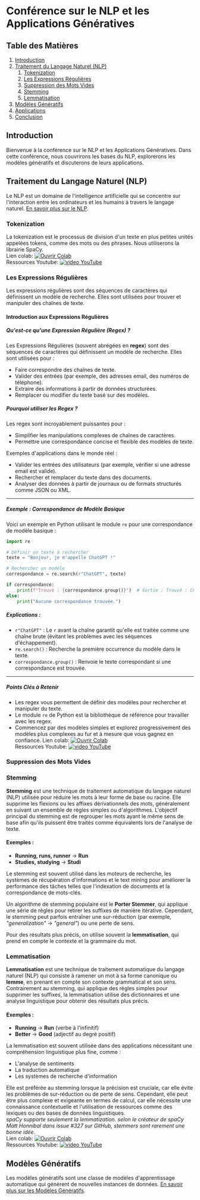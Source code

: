 # Conférence sur le NLP et les Applications Génératives

## Table des Matières
1. [Introduction](#introduction)
2. [Traitement du Langage Naturel (NLP)](#traitement-du-langage-naturel-nlp)
   1. [Tokenization](#tokenization)
   2. [Les Expressions Régulières](#les-expressions-régulières)
   3. [Suppression des Mots Vides](#suppression-des-mots-vides)
   4. [Stemming](#stemming)
   5. [Lemmatisation](#lemmatisation)
3. [Modèles Génératifs](#modèles-génératifs)
4. [Applications](#applications)
5. [Conclusion](#conclusion)

## Introduction
Bienvenue à la conférence sur le NLP et les Applications Génératives. Dans cette conférence, nous couvrirons les bases du NLP, explorerons les modèles génératifs et discuterons de leurs applications.

## Traitement du Langage Naturel (NLP)
Le NLP est un domaine de l'intelligence artificielle qui se concentre sur l'interaction entre les ordinateurs et les humains à travers le langage naturel. [En savoir plus sur le NLP](https://fr.wikipedia.org/wiki/Traitement_automatique_des_langues).

### Tokenization
La tokenization est le processus de division d'un texte en plus petites unités appelées tokens, comme des mots ou des phrases. 
Nous utiliserons la librairie SpaCy.\
Lien colab: [![Ouvrir Colab](https://colab.research.google.com/assets/colab-badge.svg)](https://colab.research.google.com/drive/1I6g9fNEL-RszTPupXUgCoZ0MAUK89oEH?authuser=1#scrollTo=_ZMRclVSFhVs)\
Ressources Youtube: [![video YouTube](https://img.shields.io/badge/Watch%20on-YouTube-red?logo=youtube)](https://www.youtube.com/watch?v=_lR3RjvYvF4&list=PLeo1K3hjS3uuvuAXhYjV2lMEShq2UYSwX&index=8)
### Les Expressions Régulières
Les expressions régulières sont des séquences de caractères qui définissent un modèle de recherche. Elles sont utilisées pour trouver et manipuler des chaînes de texte.
#### Introduction aux Expressions Régulières

##### Qu'est-ce qu'une Expression Régulière (Regex) ?

Les Expressions Régulières (souvent abrégées en **regex**) sont des séquences de caractères qui définissent un modèle de recherche. Elles sont utilisées pour :

- Faire correspondre des chaînes de texte.
- Valider des entrées (par exemple, des adresses email, des numéros de téléphone).
- Extraire des informations à partir de données structurées.
- Remplacer ou modifier du texte basé sur des modèles.

##### Pourquoi utiliser les Regex ?

Les regex sont incroyablement puissantes pour :
- Simplifier les manipulations complexes de chaînes de caractères.
- Permettre une correspondance concise et flexible des modèles de texte.

Exemples d'applications dans le monde réel :
- Valider les entrées des utilisateurs (par exemple, vérifier si une adresse email est valide).
- Rechercher et remplacer du texte dans des documents.
- Analyser des données à partir de journaux ou de formats structurés comme JSON ou XML.

---

##### Exemple : Correspondance de Modèle Basique

Voici un exemple en Python utilisant le module `re` pour une correspondance de modèle basique :

```python
import re

# Définir un texte à rechercher
texte = "Bonjour, je m'appelle ChatGPT !"

# Rechercher un modèle
correspondance = re.search(r"ChatGPT", texte)

if correspondance:
    print(f"Trouvé : {correspondance.group()}")  # Sortie : Trouvé : ChatGPT
else:
    print("Aucune correspondance trouvée.")
```

##### Explications :
- `r"ChatGPT"` : Le `r` avant la chaîne garantit qu'elle est traitée comme une chaîne brute (évitant les problèmes avec les séquences d'échappement).
- `re.search()` : Recherche la première occurrence du modèle dans le texte.
- `correspondance.group()` : Renvoie le texte correspondant si une correspondance est trouvée.

---

##### Points Clés à Retenir
- Les regex vous permettent de définir des modèles pour rechercher et manipuler du texte.
- Le module `re` de Python est la bibliothèque de référence pour travailler avec les regex.
- Commencez par des modèles simples et explorez progressivement des modèles plus complexes au fur et à mesure que vous gagnez en confiance.
Lien colab: [![Ouvrir Colab](https://colab.research.google.com/assets/colab-badge.svg)](https://colab.research.google.com/drive/1JPKER9-cidEqEtMfmiknNZ4_-l8RZvWC#scrollTo=fdoXPwaT1tt1)\
Ressources Youtube: [![video YouTube](https://img.shields.io/badge/Watch%20on-YouTube-red?logo=youtube)](https://www.youtube.com/watch?v=lK9gx4q_vfI&list=PLeo1K3hjS3uuvuAXhYjV2lMEShq2UYSwX&index=3)


### Suppression des Mots Vides
### Stemming
**Stemming** est une technique de traitement automatique du langage naturel (NLP) utilisée pour réduire les mots à leur forme de base ou racine. Elle supprime les flexions ou les affixes dérivationnels des mots, généralement en suivant un ensemble de règles simples ou d'algorithmes. L'objectif principal du stemming est de regrouper les mots ayant le même sens de base afin qu'ils puissent être traités comme équivalents lors de l'analyse de texte.

#### Exemples :
- **Running, runs, runner** → **Run**
- **Studies, studying** → **Studi**

Le stemming est souvent utilisé dans les moteurs de recherche, les systèmes de récupération d'informations et le text mining pour améliorer la performance des tâches telles que l'indexation de documents et la correspondance de mots-clés.

Un algorithme de stemming populaire est le **Porter Stemmer**, qui applique une série de règles pour retirer les suffixes de manière itérative. Cependant, le stemming peut parfois entraîner une sur-réduction (par exemple, *"generalization"* → *"general"*) ou une perte de sens.

Pour des résultats plus précis, on utilise souvent la **lemmatisation**, qui prend en compte le contexte et la grammaire du mot.


### Lemmatisation
**Lemmatisation** est une technique de traitement automatique du langage naturel (NLP) qui consiste à ramener un mot à sa forme canonique ou **lemme**, en prenant en compte son contexte grammatical et son sens. Contrairement au stemming, qui applique des règles simples pour supprimer les suffixes, la lemmatisation utilise des dictionnaires et une analyse linguistique pour obtenir des résultats plus précis.

#### Exemples :
- **Running** → **Run** (verbe à l'infinitif)
- **Better** → **Good** (adjectif au degré positif)

La lemmatisation est souvent utilisée dans des applications nécessitant une compréhension linguistique plus fine, comme :
- L'analyse de sentiments
- La traduction automatique
- Les systèmes de recherche d'information

Elle est préférée au stemming lorsque la précision est cruciale, car elle évite les problèmes de sur-réduction ou de perte de sens. Cependant, elle peut être plus complexe et exigeante en termes de calcul, car elle nécessite une connaissance contextuelle et l'utilisation de ressources comme des lexiques ou des bases de données linguistiques.\
*spaCy supporte seulement la lemmatization. selon le créateur de spaCy Matt Honnibal dans issue #327 sur GitHub, stemmers sont rarement une bonne idée*.\
Lien colab: [![Ouvrir Colab](https://colab.research.google.com/assets/colab-badge.svg)](https://colab.research.google.com/drive/1I6g9fNEL-RszTPupXUgCoZ0MAUK89oEH?authuser=1#scrollTo=_ZMRclVSFhVs)\
Ressources Youtube: [![video YouTube](https://img.shields.io/badge/Watch%20on-YouTube-red?logo=youtube)](https://www.youtube.com/watch?v=HHAilAC3cXw&list=PLeo1K3hjS3uuvuAXhYjV2lMEShq2UYSwX&index=10)

## Modèles Génératifs
Les modèles génératifs sont une classe de modèles d'apprentissage automatique qui génèrent de nouvelles instances de données. [En savoir plus sur les Modèles Génératifs](https://fr.wikipedia.org/wiki/Modèle_génératif).
